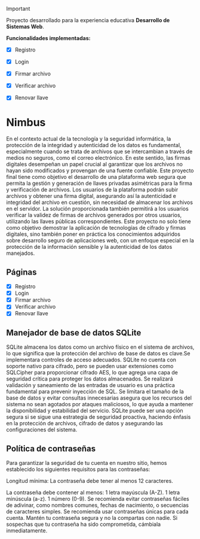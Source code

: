 > [!IMPORTANT]
> Proyecto desarrollado para la experiencia educativa **Desarrollo de Sistemas Web**.

**Funcionalidades implementadas:**
- [x] Registro
- [x] Login
- [x] Firmar archivo
- [x] Verificar archivo
- [x] Renovar llave


# Nimbus

En el contexto actual de la tecnología y la seguridad informática, la protección de la integridad y autenticidad de los datos es fundamental, especialmente cuando se trata de archivos que se intercambian a través de medios no seguros, como el correo electrónico. En este sentido, las firmas digitales desempeñan un papel crucial al garantizar que los archivos no hayan sido modificados y provengan de una fuente confiable.
Este proyecto final tiene como objetivo el desarrollo de una plataforma web segura que permita la gestión y generación de llaves privadas asimétricas para la firma y verificación de archivos. Los usuarios de la plataforma podrán subir archivos y obtener una firma digital, asegurando así la autenticidad e integridad del archivo en cuestión, sin necesidad de almacenar los archivos en el servidor. La solución proporcionada también permitirá a los usuarios verificar la validez de firmas de archivos generados por otros usuarios, utilizando las llaves públicas correspondientes.
Este proyecto no solo tiene como objetivo demostrar la aplicación de tecnologías de cifrado y firmas digitales, sino también poner en práctica los conocimientos adquiridos sobre desarrollo seguro de aplicaciones web, con un enfoque especial en la protección de la información sensible y la autenticidad de los datos manejados.

## Páginas

- [x] Registro
- [x] Login
- [x] Firmar archivo
- [x] Verificar archivo
- [x] Renovar llave

## Manejador de base de datos SQLite
SQLite almacena los datos como un archivo físico en el sistema de archivos, lo que significa que la protección del archivo de base de datos es clave.Se implementara controles de acceso adecuados. SQLite no cuenta con soporte nativo para cifrado, pero se pueden usar extensiones como SQLCipher para proporcionar cifrado AES, lo que agrega una capa de seguridad crítica para proteger los datos almacenados.
Se realizará validación y saneamiento de las entradas de usuario es una práctica fundamental para prevenir inyección de SQL.
Se limitara el tamaño de la base de datos y evitar consultas innecesarias asegura que los recursos del sistema no sean agotados por ataques maliciosos, lo que ayuda a mantener la disponibilidad y estabilidad del servicio.
SQLite puede ser una opción segura si se sigue una estrategia de seguridad proactiva, haciendo énfasis en la protección de archivos, cifrado de datos y asegurando las configuraciones del sistema.

## Política de contraseñas
  Para garantizar la seguridad de tu cuenta en nuestro sitio, hemos establecido los siguientes requisitos para las contraseñas:

Longitud mínima: La contraseña debe tener al menos 12 caracteres.

La contraseña debe contener al menos:
  1 letra mayúscula (A-Z).
  1 letra minúscula (a-z).
  1 número (0-9).
Se recomienda evitar contraseñas fáciles de adivinar, como nombres comunes, fechas de nacimiento, o secuencias de caracteres simples.
Se recomienda usar contraseñas únicas para cada cuenta.
Mantén tu contraseña segura y no la compartas con nadie. Si sospechas que tu contraseña ha sido comprometida, cámbiala inmediatamente.
